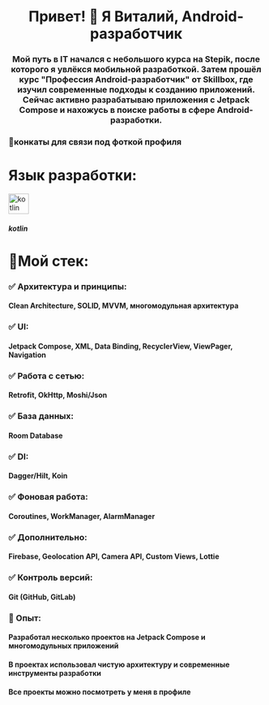 <h1 align="center">Привет! 👋 Я Виталий, Android-разработчик</h1>
<h3 align="center">Мой путь в IT начался с небольшого курса на Stepik, после которого я увлёкся мобильной разработкой. Затем прошёл курс "Профессия Android-разработчик" от Skillbox, где изучил современные подходы к созданию приложений. Сейчас активно разрабатываю приложения с Jetpack Compose и нахожусь в поиске работы в сфере Android-разработки.</h3>
<h3 align="left">🤝конкаты для связи под фоткой профиля</h3>
<h1 align="left">Язык разработки:</h1>
<p align="left"> <a href="https://kotlinlang.org" target="_blank" rel="noreferrer"> <img src="https://www.vectorlogo.zone/logos/kotlinlang/kotlinlang-icon.svg" alt="kotlin" width="40" height="40"/> </a> </p>
<h5 align="left">kotlin</h5>
<h1 align="left">📍Мой стек:</h1>
<h3 align="left">✅ Архитектура и принципы:</h3>
<h4 align="left">Clean Architecture, SOLID, MVVM, многомодульная архитектура</h4>
<h3 align="left">✅ UI:</h3>
<h4 align="left">Jetpack Compose, XML, Data Binding, RecyclerView, ViewPager, Navigation</h4>
<h3 align="left">✅ Работа с сетью:</h3>
<h4 align="left">Retrofit, OkHttp, Moshi/Json</h4>
<h3 align="left">✅ База данных:</h3>
<h4 align="left">Room Database</h4>
<h3 align="left">✅ DI:</h3>
<h4 align="left">Dagger/Hilt, Koin</h4>
<h3 align="left">✅ Фоновая работа:</h3>
<h4 align="left">Coroutines, WorkManager, AlarmManager</h4>
<h3 align="left">✅ Дополнительно:</h3>
<h4 align="left">Firebase, Geolocation API, Camera API, Custom Views, Lottie</h4>
<h3 align="left">✅ Контроль версий:</h3>
<h4 align="left">Git (GitHub, GitLab)</h4>
<h3 align="left">📌 Опыт:</h3>
<h4 align="left">Разработал несколько проектов на Jetpack Compose и многомодульных приложений</h4>
<h4 align="left">В проектах использовал чистую архитектуру и современные инструменты разработки</h4>
<h4 align="left">Все проекты можно посмотреть у меня в профиле</h4>
